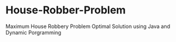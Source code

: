 # House-Robber-Problem
Maximum House Robbery Problem Optimal Solution using Java and Dynamic Porgramming
